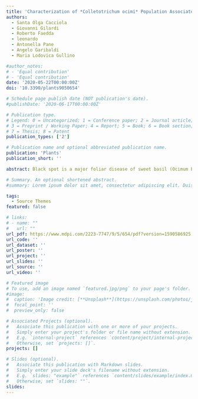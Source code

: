 ```yaml
---
title: 'Characterization of *Colletotrichum ocimi* Population Associated with Black Spot of Sweet Basil (*Ocimum basilicum*) in Northern Italy'
authors:
  - Santa Olga Cacciola
  - Giovanni Gilardi
  - Roberto Faedda
  - leonardo
  - Antonella Pane
  - Angelo Garibaldi
  - Maria Lodovica Gullino

#author_notes:
# - 'Equal contribution'
# - 'Equal contribution'
date: '2020-05-22T00:00:00Z'
doi: '10.3390/plants9050654'

# Schedule page publish date (NOT publication's date).
#publishDate: '2020-06-17T00:00:00Z'

# Publication type.
# Legend: 0 = Uncategorized; 1 = Conference paper; 2 = Journal article;
# 3 = Preprint / Working Paper; 4 = Report; 5 = Book; 6 = Book section;
# 7 = Thesis; 8 = Patent
publication_types: ['2']

# Publication name and optional abbreviated publication name.
publication: 'Plants'
publication_short: ''

abstract: Black spot is a major foliar disease of sweet basil (Ocimum basilicum) present in a typical cultivation area of northern Italy, including the Liguria and southern Piedmont regions, where this aromatic herb is an economically important crop. In this study, 15 Colletotrichum isolates obtained from sweet basil plants with symptoms of black spot sampled in this area were characterized morphologically and by nuclear DNA analysis using internal transcribed spacers (ITS) and intervening 5.8S nrDNA as well as part of the β-tubulin gene (TUB2) regions as barcode markers. Analysis revealed all but one isolate belonged to the recently described species C. ocimi of the C. destructivum species complex. Only one isolate was identified as C. destructivum sensu stricto (s.s.). In pathogenicity tests on sweet basil, both C. ocimi and C. destructivum s.s. isolates incited typical symptoms of black spot, showing that although C. ocimi prevails in this basil production area, it is not the sole causal agent of black spot in northern Italy. While no other hosts of C. ocimi are known worldwide, the close related species C. destructivum has a broad host range, suggesting a speciation process of C. ocimi within this species complex driven by adaptation to the host.

# Summary. An optional shortened abstract.
#summary: Lorem ipsum dolor sit amet, consectetur adipiscing elit. Duis posuere tellus ac convallis placerat. Proin tincidunt magna sed ex sollicitudin condimentum.

tags:
  - Source Themes
featured: false

# links:
# - name: ""
#   url: ""
url_pdf: https://www.mdpi.com/2223-7747/9/5/654/pdf?version=1590586925
url_code: ''
url_dataset: ''
url_poster: ''
url_project: ''
url_slides: ''
url_source: ''
url_video: ''

# Featured image
# To use, add an image named `featured.jpg/png` to your page's folder.
#image:
#  caption: 'Image credit: [**Unsplash**](https://unsplash.com/photos/jdD8gXaTZsc)'
#  focal_point: ''
#  preview_only: false

# Associated Projects (optional).
#   Associate this publication with one or more of your projects.
#   Simply enter your project's folder or file name without extension.
#   E.g. `internal-project` references `content/project/internal-project/index.md`.
#   Otherwise, set `projects: []`.
projects: []

# Slides (optional).
#   Associate this publication with Markdown slides.
#   Simply enter your slide deck's filename without extension.
#   E.g. `slides: "example"` references `content/slides/example/index.md`.
#   Otherwise, set `slides: ""`.
slides:
---
```

